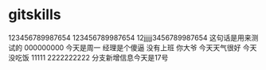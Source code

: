 # gitskills
123456789987654
123456789987654
12jjjjj3456789987654
这句话是用来测试的
000000000
今天是周一
经理是个傻逼
没有上班
你大爷
今天天气很好
今天没吃饭
11111
2222222222
分支新增信息今天是17号
